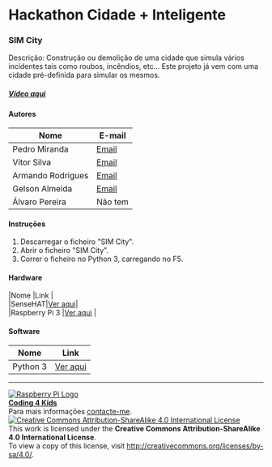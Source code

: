 # Hackathon Cidade + Inteligente  

### SIM City

   Descrição: Construção ou demolição de uma cidade que simula vários incidentes tais como roubos, incêndios, etc... Este projeto já vem com uma cidade pré-definida para simular os mesmos.

##### [Vídeo aqui](Demo/simcity.mov?raw=true)  

#### Autores  

|Nome  |E-mail  |  
|---|---|   
|Pedro Miranda  |[Email](mailto:pepepmiranda@hotmail.com)  |  
|Vítor Silva  |[Email](mailto:vitortavaressilva8@sapo.pt)  |  
|Armando Rodrigues  |[Email](mailto:zearmando2000@gmail.com)  |  
|Gelson Almeida  |[Email](mailto:gelsonalmeida2000@hotmail.com)  |
|Álvaro Pereira |Não tem |

#### Instruções

1. Descarregar o ficheiro "SIM City".
2. Abrir o ficheiro "SIM City".
3. Correr o ficheiro no Python 3, carregando no F5.

#### Hardware  

|Nome  |Link  |  
|SenseHAT|[Ver aqui](https://www.raspberrypi.org/products/sense-hat/)|    
|Raspberry Pi 3  |[Ver aqui](http://www.raspberrypi.org)  |  

#### Software  

|Nome  |Link  |  
|---|---|  
|Python 3  |[Ver aqui](https://www.python.org/download/releases/3.0/)  |  


***  
[![Raspberry Pi Logo](https://upload.wikimedia.org/wikipedia/en/thumb/c/cb/Raspberry_Pi_Logo.svg/50px-Raspberry_Pi_Logo.svg.png)](http://raspberrypi.org)   
[**Coding 4 Kids**](http://coding4kids.github.io/coding4kids/)  
Para mais informações [contacte-me](mailto:nunofilipesantos@gmail.com).  
[![Creative Commons Attribution-ShareAlike 4.0 International License](https://licensebuttons.net/l/by-sa/4.0/88x31.png)](http://creativecommons.org/licenses/by-sa/4.0/)  
This work is licensed under the **Creative Commons Attribution-ShareAlike 4.0 International License**.  
To view a copy of this license, visit http://creativecommons.org/licenses/by-sa/4.0/.  

